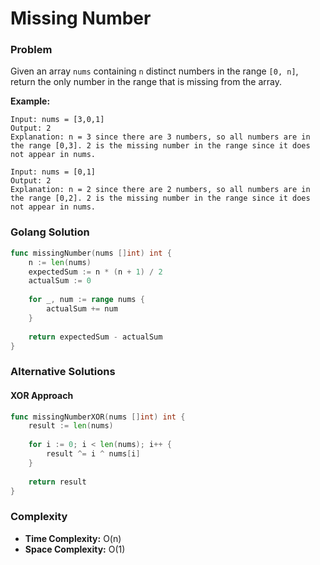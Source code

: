 # Missing Number

### Problem
Given an array `nums` containing `n` distinct numbers in the range `[0, n]`, return the only number in the range that is missing from the array.

**Example:**
```
Input: nums = [3,0,1]
Output: 2
Explanation: n = 3 since there are 3 numbers, so all numbers are in the range [0,3]. 2 is the missing number in the range since it does not appear in nums.

Input: nums = [0,1]
Output: 2
Explanation: n = 2 since there are 2 numbers, so all numbers are in the range [0,2]. 2 is the missing number in the range since it does not appear in nums.
```

### Golang Solution

```go
func missingNumber(nums []int) int {
    n := len(nums)
    expectedSum := n * (n + 1) / 2
    actualSum := 0
    
    for _, num := range nums {
        actualSum += num
    }
    
    return expectedSum - actualSum
}
```

### Alternative Solutions

#### **XOR Approach**
```go
func missingNumberXOR(nums []int) int {
    result := len(nums)
    
    for i := 0; i < len(nums); i++ {
        result ^= i ^ nums[i]
    }
    
    return result
}
```

### Complexity
- **Time Complexity:** O(n)
- **Space Complexity:** O(1)
